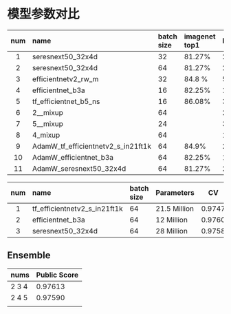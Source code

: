 # 模型参数对比

| num  | name                               | batch size | imagenet top1 | Parameters   | **Leaves** acc | Public Score |
| :--: | :--------------------------------- | :--------- | :------------ | ------------ | -------------- | ------------ |
|  1   | seresnext50_32x4d                  | 32         | 81.27%        | 28 Million   | 97.31%         | 0.97204      |
|  2   | seresnext50_32x4d                  | 64         | 81.27%        | 28 Million   | 97.41%         | 0.97227      |
|  3   | efficientnetv2_rw_m                | 32         | 84.8 %        | 53 Million   | 97.22%         | 0.97000      |
|  4   | efficientnet_b3a                   | 16         | 82.25%        | 12 Million   | 97.34%         | 0.97113      |
|  5   | tf_efficientnet_b5_ns              | 16         | 86.08%        | 30 Million   | 97.20%         | 0.97000      |
|  6   | 2__mixup                           | 64         |               | 28 Millon    | 97.28%         | 0.97113      |
|  7   | 5__mixup                           | 24         |               | 30 Millon    | 97.11%         | 0.96795      |
|  8   | 4_mixup                            | 64         |               | 12 Million   | 97.23%         |              |
|  9   | AdamW_tf_efficientnetv2_s_in21ft1k | 64         | 84.9%         | 21.5 Million | 97.47%         | 0.97659      |
|  10  | AdamW_efficientnet_b3a             | 64         | 82.25%        | 12 Million   | 97.6%          | 0.97613      |
|  11  | AdamW_seresnext50_32x4d            | 64         | 81.27%        | 28 Million   | 97.58%         | 0.97750      |



| num  | name                         | batch size | Parameters   | CV     | LB      |
| :--: | :--------------------------- | :--------- | ------------ | ------ | ------- |
|  1   | tf_efficientnetv2_s_in21ft1k | 64         | 21.5 Million | 0.9747 | 0.97659 |
|  2   | efficientnet_b3a             | 64         | 12 Million   | 0.9760 | 0.97613 |
|  3   | seresnext50_32x4d            | 64         | 28 Million   | 0.9758 | 0.97750 |



## Ensemble 

| nums  | Public Score |
| ----- | ------------ |
| 2 3 4 | 0.97613      |
| 2 4 5 | 0.97590      |
|       |              |

